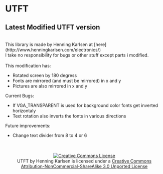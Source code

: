 UTFT
====

Latest Modified UTFT version
----------------------------
<br />
This library is made by Henning Karlsen at [here](http://www.henningkarlsen.com/electronics/)<br />
I take no responsibility for bugs or other stuff except parts i modified.<br />
<br />
This modification has:
<ul>
<li>Rotated screen by 180 degress</li>
<li>Fonts are mirrored (and must be mirrored) in x and y</li>
<li>Pictures are also mirrored in x and y</li>
</ul>
Current Bugs:
<ul>
<li>If VGA_TRANSPARENT is used for background color fonts get inverted horizontaly</li>
<li>Text rotation also inverts the fonts in various directions</li>
</ul>
Future improvements:
<ul>
<li>Change text divider from 8 to 4 or 6</li>
</ul>
<br />
<br />
<center><a rel="license" href="http://creativecommons.org/licenses/by-nc-sa/3.0/deed.en_US"><img alt="Creative Commons License" style="border-width:0" src="http://i.creativecommons.org/l/by-nc-sa/3.0/88x31.png" /></a><br /><span xmlns:dct="http://purl.org/dc/terms/" property="dct:title">UTFT</span> by <span xmlns:cc="http://creativecommons.org/ns#" property="cc:attributionName">Henning Karlsen</span> is licensed under a <a rel="license" href="http://creativecommons.org/licenses/by-nc-sa/3.0/deed.en_US">Creative Commons Attribution-NonCommercial-ShareAlike 3.0 Unported License</a></center>
